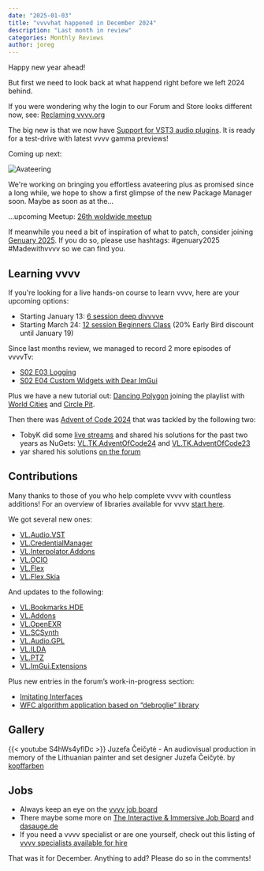 ```yaml
---
date: "2025-01-03"
title: "vvvvhat happened in December 2024"
description: "Last month in review"
categories: Monthly Reviews
author: joreg
---
```

Happy new year ahead!

But first we need to look back at what happend right before we left 2024 behind. 

If you were wondering why the login to our Forum and Store looks different now, see: [Reclaming vvvv.org](https://vvvv.org/blog/2024/reclaiming-vvvv.org/)

The big new is that we now have [Support for VST3 audio plugins](https://vvvv.org/blog/2024/introducing-support-for-vst3-audio-plugins/). It is ready for a test-drive with latest vvvv gamma previews!

Coming up next:

![Avateering](avatar.gif)

We're working on bringing you effortless avateering plus as promised since a long while, we hope to show a first glimpse of the new Package Manager soon. Maybe as soon as at the...

...upcoming Meetup: [26th woldwide meetup](https://vvvv.org/blog/2024/26.-vvvv-worldwide-meetup/)

If meanwhile you need a bit of inspiration of what to patch, consider joining [Genuary 2025](https://genuary.art/). If you do so, please use hashtags: #genuary2025 #Madewithvvvv so we can find you.

## Learning vvvv

If you're looking for a live hands-on course to learn vvvv, here are your upcoming options: 

- Starting January 13: [6 session deep divvvve](https://thenodeinstitute.org/courses/ws24-5-vvvv-beginners-part-ii/)
- Starting March 24: [12 session Beginners Class](https://thenodeinstitute.org/vvvv-beginner-class-summer-2025/) (20% Early Bird discount until January 19)

Since last months review, we managed to record 2 more episodes of vvvvTv:

- [S02 E03 Logging](https://www.youtube.com/live/nrXfpn5V9h0)
- [S02 E04 Custom Widgets with Dear ImGui](https://www.youtube.com/live/nrXfpn5V9h0)

Plus we have a new tutorial out: [Dancing Polygon](https://www.youtube.com/watch?v=YZ_qpRv_Llg) joining the playlist with [World Cities](https://www.youtube.com/watch?v=ymzrK7tZLBI) and [Circle Pit](https://www.youtube.com/watch?v=Ma1IullIugY).

Then there was [Advent of Code 2024](https://adventofcode.com/2024) that was tackled by the following two:
- TobyK did some [live streams](https://www.youtube.com/watch?v=ww8T7lE7waM&list=PLEncasrnvr2ZH8u5cpeaTwqLIFYCauBc0) and shared his solutions for the past two years as NuGets: [VL.TK.AdventOfCode24](https://www.nuget.org/packages/VL.TK.AdventOfCode24) and [VL.TK.AdventOfCode23](https://www.nuget.org/packages/VL.TK.AdventOfCode23)
- yar shared his solutions [on the forum](https://forum.vvvv.org/t/advent-of-code-2024/23772)


## Contributions

Many thanks to those of you who help complete vvvv with countless additions! For an overview of libraries available for vvvv [start here](https://thegraybook.vvvv.org/reference/libraries/overview.html).

We got several new ones:

- [VL.Audio.VST](https://www.nuget.org/packages/VL.Audio.VST)
- [VL.CredentialManager](https://www.nuget.org/packages/VL.CredentialManager)
- [VL.Interpolator.Addons](https://www.nuget.org/packages/VL.Interpolator.Addons)
- [VL.OCIO](https://www.nuget.org/packages/VL.OCIO)
- [VL.Flex](https://www.nuget.org/packages/VL.Flex)
- [VL.Flex.Skia](https://www.nuget.org/packages/VL.Flex.Skia)

And updates to the following:
- [VL.Bookmarks.HDE](https://www.nuget.org/packages/VL.Bookmarks.HDE)
- [VL.Addons](https://www.nuget.org/packages/VL.Addons)
- [VL.OpenEXR](https://www.nuget.org/packages/VL.OpenEXR)
- [VL.SCSynth](https://www.nuget.org/packages/VL.SCSynth)
- [VL.Audio.GPL](https://www.nuget.org/packages/VL.Audio.GPL)
- [VL.ILDA](https://www.nuget.org/packages/VL.ILDA)
- [VL.PTZ](https://www.nuget.org/packages/VL.PTZ)
- [VL.ImGui.Extensions](https://www.nuget.org/packages/VL.ImGui.Extensions)

Plus new entries in the forum’s work-in-progress section:

- [Imitating Interfaces](https://forum.vvvv.org/t/imitating-interfaces/23839/4)
- [WFC algorithm application based on “debroglie” library](https://forum.vvvv.org/t/wfc-algorithm-application-based-on-debroglie-library/23821/1)


## Gallery

{{< youtube S4hWs4yflDc >}}
Juzefa Čeičytė - An audiovisual production in memory of the Lithuanian painter and set designer Juzefa Čeičytė.
by [kopffarben](https://www.youtube.com/@kopffarben)

## Jobs
- Always keep an eye on the [vvvv job board](https://discourse.vvvv.org/c/jobs)
- There maybe some more on [The Interactive & Immersive Job Board](https://jobs.interactiveimmersive.io/jobs/) and [dasauge.de](https://dasauge.de/sta/Vvvv/)
- If you need a vvvv specialist or are one yourself, check out this listing of [vvvv specialists available for hire](https://vvvv.org/documentation/vvvv-specialists-available-for-hire)

That was it for December. Anything to add? Please do so in the comments!